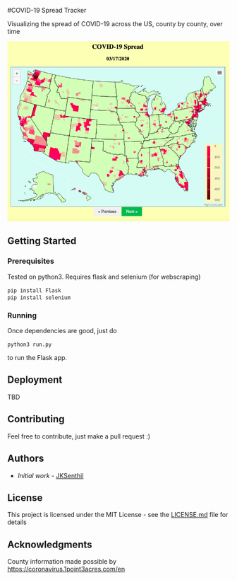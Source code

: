 #COVID-19 Spread Tracker

Visualizing the spread of COVID-19 across the US, county by county, over time

![Alt text](screenshot.png?raw=true "Title")

## Getting Started

### Prerequisites

Tested on python3. Requires flask and selenium (for webscraping)
```
pip install Flask
pip install selenium
```

### Running

Once dependencies are good, just do

```
python3 run.py
```

to run the Flask app.


## Deployment

TBD

## Contributing

Feel free to contribute, just make a pull request :)

## Authors

* *Initial work* - [JKSenthil](https://github.com/JKSenthil)

## License

This project is licensed under the MIT License - see the [LICENSE.md](LICENSE.md) file for details

## Acknowledgments

County information made possible by https://coronavirus.1point3acres.com/en
